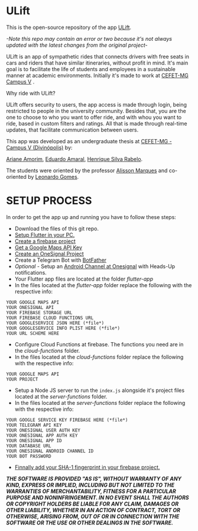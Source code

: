 
# ULift
This is the open-source repository of the app [ULift](https://play.google.com/store/apps/details?id=cefetmg.br.ulift&hl=pt-BR).

*-Note this repo may contain an error or two because it's not always updated with the latest changes from the original project-*

ULift is an app of sympathetic rides that connects drivers with free seats in cars and riders that have similar itineraries, without profit in mind. It's main goal is to facilitate the life of students and employees in a sustainable manner at academic environments. Initially it's made to work at [CEFET-MG Campus V](http://www.divinopolis.cefetmg.br/) .

Why ride with ULift?  

ULift offers security to users, the app access is made through login, being restricted to people in the university community. Besides that, you are the one to choose to who you want to offer ride, and with whou you want to ride, based in custom filters and ratings. All that is made through real-time updates, that facilitate communication between users.

This app was developed as an undergraduate thesis at [CEFET-MG - Campus V (Divinópolis)](http://www.divinopolis.cefetmg.br/)  by:

[Ariane Amorim](http://lattes.cnpq.br/5002582904802285),
[Eduardo Amaral](https://linktr.ee/rolimans),
[Henrique Silva Rabelo](http://lattes.cnpq.br/2015063976359486).

The students were oriented by the professor [Alisson Marques](http://lattes.cnpq.br/3856358583630209) and co-oriented by [Leonardo Gomes]( http://lattes.cnpq.br/7811891165596111).

# SETUP PROCESS
In order to get the app up and running you have to follow these steps:

 - Download the files of this git repo.
 - [Setup Flutter in your PC.](https://flutter.dev/docs/get-started/install)
 - [Create a firebase project](https://console.firebase.google.com/?hl=pt-BR)
 - [Get a Google Maps API Key](https://developers.google.com/maps/documentation/embed/get-api-key)
 - [Create an OneSignal Project](https://onesignal.com/)
 - Create a Telegram Bot with [BotFather](https://core.telegram.org/bots)
 - *Optional -* Setup an [Android Channel at Onesignal](https://documentation.onesignal.com/docs/android-notification-categories) with Heads-Up notifications.
 - Your Flutter app files are located at the folder *flutter-app*
 - In the files located at the *flutter-app* folder replace the following with the respective info:
 
```
YOUR GOOGLE MAPS API
YOUR ONESIGNAL API
YOUR FIREBASE STORAGE URL
YOUR FIREBASE CLOUD FUNCTIONS URL
YOUR GOOGLESERVICE JSON HERE (*file*)
YOUR GOOGLESERVICE INFO PLIST HERE (*file*)
YOUR URL SCHEME HERE
```

- Configure Cloud Functions at firebase. The functions you need are in the *cloud-functions* folder.
- In the files located at the *cloud-functions* folder replace the following with the respective info:

```
YOUR GOOGLE MAPS API
YOUR PROJECT
```

- Setup a Node JS server to run the `index.js` alongside it's project files located at the *server-functions* folder.
- In the files located at the *server-functions* folder replace the following with the respective info:

```
YOUR GOOGLE SERVICE KEY FIREBASE HERE (*file*)
YOUR TELEGRAM API KEY
YOUR ONESIGNAL USER AUTH KEY
YOUR ONESIGNAL APP AUTH KEY
YOUR ONESIGNAL APP ID
YOUR DATABASE URL
YOUR ONESIGNAL ANDROID CHANNEL ID
YOUR BOT PASSWORD
```

- [Finnally add your SHA-1 fingerprint in your firebase project.](https://support.google.com/firebase/answer/9137403?hl=en&ref_topic=6400762)


***THE SOFTWARE IS PROVIDED "AS IS", WITHOUT WARRANTY OF ANY KIND, EXPRESS OR IMPLIED, INCLUDING BUT NOT LIMITED TO THE WARRANTIES OF MERCHANTABILITY, FITNESS FOR A PARTICULAR PURPOSE AND NONINFRINGEMENT. IN NO EVENT SHALL THE AUTHORS OR COPYRIGHT HOLDERS BE LIABLE FOR ANY CLAIM, DAMAGES OR OTHER LIABILITY, WHETHER IN AN ACTION OF CONTRACT, TORT OR OTHERWISE, ARISING FROM, OUT OF OR IN CONNECTION WITH THE SOFTWARE OR THE USE OR OTHER DEALINGS IN THE SOFTWARE.***
